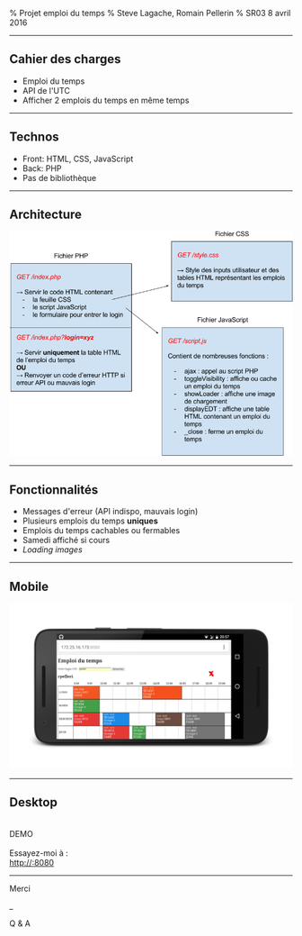 % Projet emploi du temps
% Steve Lagache, Romain Pellerin
% SR03 8 avril 2016

-------------------------------------------

## Cahier des charges

- Emploi du temps
- API de l'UTC
- Afficher 2 emplois du temps en même temps

-------------------------------------------

## Technos

- Front: HTML, CSS, JavaScript
- Back: PHP
- Pas de bibliothèque

-------------------------------------------

## Architecture

<img src="assets/arch.png" alt="Architecture" class="w80" />

-------------------------------------------

## Fonctionnalités

- Messages d'erreur (API indispo, mauvais login)
- Plusieurs emplois du temps **uniques**
- Emplois du temps cachables ou fermables
- Samedi affiché si cours
- *Loading images*

-------------------------------------------

## Mobile

<img src="assets/mobile_framed.png" alt="Architecture" class="w100" />

-------------------------------------------

## Desktop

<br />
DEMO
<br />
<br />
Essayez-moi à :
<br />
<a target="_blank" id="ip_a" href="">http://<span id="ip"></span>:8080</a>

<script>
    var xmlhttp = new XMLHttpRequest();
    xmlhttp.open("GET","http://127.0.0.1:8080/ip.php",true);
    xmlhttp.onreadystatechange = function () {
        if (xmlhttp.readyState !== XMLHttpRequest.DONE) {
            return;
        }
        if (xmlhttp.status !== 200) {
            return;
        }
        else {
            hostipInfo = xmlhttp.responseText;
            document.querySelector("#ip").innerHTML = hostipInfo;
            document.querySelector("#ip_a").href = "http://"+hostipInfo+":8080";
        }
    };
    xmlhttp.send();
</script>

-------------------------------------------

Merci

_

Q & A
